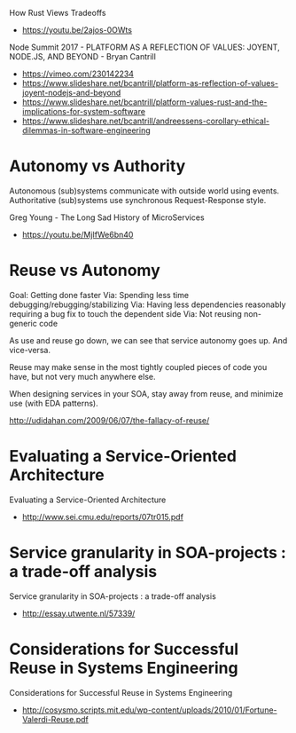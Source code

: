 How Rust Views Tradeoffs
* https://youtu.be/2ajos-0OWts

Node Summit 2017 - PLATFORM AS A REFLECTION OF VALUES: JOYENT, NODE.JS, AND BEYOND - Bryan Cantrill
* https://vimeo.com/230142234
* https://www.slideshare.net/bcantrill/platform-as-reflection-of-values-joyent-nodejs-and-beyond
* https://www.slideshare.net/bcantrill/platform-values-rust-and-the-implications-for-system-software
* https://www.slideshare.net/bcantrill/andreessens-corollary-ethical-dilemmas-in-software-engineering

# Autonomy vs Authority

Autonomous (sub)systems communicate with outside world using events.
Authoritative (sub)systems use synchronous Request-Response style.

Greg Young - The Long Sad History of MicroServices 
* https://youtu.be/MjIfWe6bn40

# Reuse vs Autonomy

Goal:  Getting done faster
Via:  Spending less time debugging/rebugging/stabilizing
Via:  Having less dependencies reasonably requiring a bug fix to touch the dependent side
Via:  Not reusing non-generic code

As use and reuse go down, we can see that service autonomy goes up. And vice-versa.

Reuse may make sense in the most tightly coupled pieces of code you have, but not very much anywhere else.

When designing services in your SOA, stay away from reuse, and minimize use (with EDA patterns).

http://udidahan.com/2009/06/07/the-fallacy-of-reuse/

# Evaluating a Service-Oriented Architecture 

Evaluating a Service-Oriented Architecture 
* http://www.sei.cmu.edu/reports/07tr015.pdf

# Service granularity in SOA-projects : a trade-off analysis

Service granularity in SOA-projects : a trade-off analysis
* http://essay.utwente.nl/57339/

# Considerations for Successful Reuse in Systems Engineering

Considerations for Successful Reuse in Systems Engineering
* http://cosysmo.scripts.mit.edu/wp-content/uploads/2010/01/Fortune-Valerdi-Reuse.pdf
